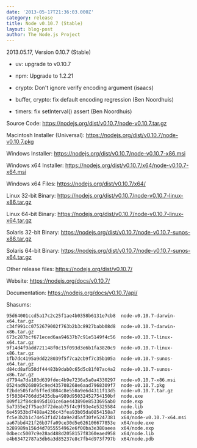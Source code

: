```yaml
---
date: '2013-05-17T21:36:03.000Z'
category: release
title: Node v0.10.7 (Stable)
layout: blog-post
author: The Node.js Project
---
```


2013.05.17, Version 0.10.7 (Stable)

- uv: upgrade to v0.10.7

- npm: Upgrade to 1.2.21

- crypto: Don't ignore verify encoding argument (isaacs)

- buffer, crypto: fix default encoding regression (Ben Noordhuis)

- timers: fix setInterval() assert (Ben Noordhuis)

Source Code: https://nodejs.org/dist/v0.10.7/node-v0.10.7.tar.gz

Macintosh Installer (Universal): https://nodejs.org/dist/v0.10.7/node-v0.10.7.pkg

Windows Installer: https://nodejs.org/dist/v0.10.7/node-v0.10.7-x86.msi

Windows x64 Installer: https://nodejs.org/dist/v0.10.7/x64/node-v0.10.7-x64.msi

Windows x64 Files: https://nodejs.org/dist/v0.10.7/x64/

Linux 32-bit Binary: https://nodejs.org/dist/v0.10.7/node-v0.10.7-linux-x86.tar.gz

Linux 64-bit Binary: https://nodejs.org/dist/v0.10.7/node-v0.10.7-linux-x64.tar.gz

Solaris 32-bit Binary: https://nodejs.org/dist/v0.10.7/node-v0.10.7-sunos-x86.tar.gz

Solaris 64-bit Binary: https://nodejs.org/dist/v0.10.7/node-v0.10.7-sunos-x64.tar.gz

Other release files: https://nodejs.org/dist/v0.10.7/

Website: https://nodejs.org/docs/v0.10.7/

Documentation: https://nodejs.org/docs/v0.10.7/api/

Shasums:

```
95d64001ccd5a17c2c25f1ae4b0358b6131e7cb8  node-v0.10.7-darwin-x64.tar.gz
c34f991cc0752679002f763b2b3c8927babb08d8  node-v0.10.7-darwin-x86.tar.gz
673c287bcf671eced6aa94637b7c91e5149f4c56  node-v0.10.7-linux-x64.tar.gz
9f14d4f9add721148f0c15f093d3e6b1fa3820c9  node-v0.10.7-linux-x86.tar.gz
1fb7dc4195a9dd228039f5f7ca2cb9f7c35b105a  node-v0.10.7-sunos-x64.tar.gz
d84cd8afb50df44483b9dab0c65d5c81f07ac4a2  node-v0.10.7-sunos-x86.tar.gz
d7794a7da103d639fdec4b9e7236a5a0a4330297  node-v0.10.7-x86.msi
0524ad9268095c9ed435708268e6aad7968309f7  node-v0.10.7.pkg
f2bde505faf6ffed3084c8e550a9e6d4311f13d5  node-v0.10.7.tar.gz
5f50384766dd5435dba4989d95032452754150bf  node.exe
809f12f84c8495d101ce6ae443890e8533695ab0  node.exp
5a7355e2f75ae3f72deab75f4c9f93e4e5325584  node.lib
6e45953bd7488a4236c43fea93b05da0854158a7  node.pdb
fc5e3b2b1c74e53f1d214a9e2d5af30fe5247381  x64/node-v0.10.7-x64.msi
aa67bbd421f26b37fa09ce30d5e626106677853e  x64/node.exe
b289989a156d4d7055554962e6f00ba3e380aeea  x64/node.exp
0dbecc5007c9e28ad488d2058157f8360eaed958  x64/node.lib
e4b63472787a3db6a3d85237e8c7fb4d973f797b  x64/node.pdb
```
